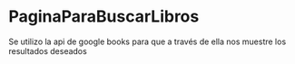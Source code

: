 # PaginaParaBuscarLibros
Se utilizo la api de google books para que a través de ella nos muestre los resultados deseados
